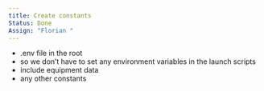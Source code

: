 ```yaml
---
title: Create constants
Status: Done
Assign: "Florian "
---
```

- .env file in the root
- so we don’t have to set any environment variables in the launch scripts
- include equipment data
- any other constants